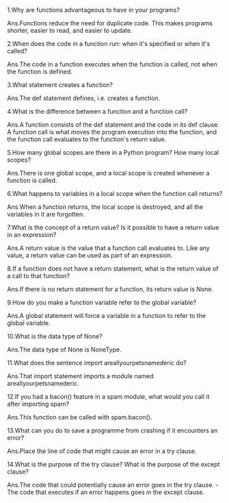 1.Why are functions advantageous to have in your programs?

Ans.Functions reduce the need for duplicate code. This makes programs shorter, easier to read, and easier to update.

2.When does the code in a function run: when it's specified or when it's called?

Ans.The code in a function executes when the function is called, not when the function is defined.

3.What statement creates a function?

Ans.The def statement defines, i.e. creates a function.

4.What is the difference between a function and a function call?

Ans.A function consists of the def statement and the code in its def clause. A function call is what moves the program execution into the function, and the function call evaluates to the function's return value.

5.How many global scopes are there in a Python program? How many local scopes?

Ans.There is one global scope, and a local scope is created whenever a function is called.

6.What happens to variables in a local scope when the function call returns?

Ans.When a function returns, the local scope is destroyed, and all the variables in it are forgotten.

7.What is the concept of a return value? Is it possible to have a return value in an expression?

Ans.A return value is the value that a function call evaluates to. Like any value, a return value can be used as part of an expression.

8.If a function does not have a return statement, what is the return value of a call to that function?

Ans.If there is no return statement for a function, its return value is None.

9.How do you make a function variable refer to the global variable?

Ans.A global statement will force a variable in a function to refer to the global variable.

10.What is the data type of None?

Ans.The data type of None is NoneType.

11.What does the sentence import areallyourpetsnamederic do?

Ans.That import statement imports a module named areallyourpetsnamederic.

12.If you had a bacon() feature in a spam module, what would you call it after importing spam?

Ans.This function can be called with spam.bacon().

13.What can you do to save a programme from crashing if it encounters an error?

Ans.Place the line of code that might cause an error in a try clause.

14.What is the purpose of the try clause? What is the purpose of the except clause?

Ans.The code that could potentially cause an error goes in the try clause.
-The code that executes if an error happens goes in the except clause.


